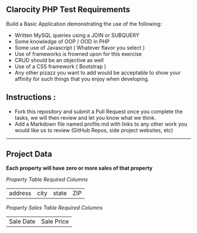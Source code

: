 ## Clarocity PHP Test Requirements

 Build a Basic Application demonstrating the use of the following: 
 
 - Written MySQL queries using a JOIN or SUBQUERY
 - Some knowledge of OOP / OOD in PHP  
 - Some use of Javascript ( Whatever flavor you select )
 - Use of frameworks is frowned upon for this exercise
 - CRUD should be an objective as well
 - Use of a CSS framework ( Bootstrap )
 - Any other pizazz you want to add would be acceptable to show your affinity for such things that you enjoy when developing.
	
## Instructions :
 
 - Fork this repository and submit a Pull Request once you complete the tasks, we will then review and let you know what we think.
 - Add a Markdown file named profile.md with links to any other work you would like us to review (GitHub Repos, side project websites, etc)
 
---

## Project Data

**Each property will have zero or more sales of that property**

_Property Table Required Columns_

<table>
	<tr>
		<td>address</td>
		<td>city</td>
		<td>state</td>
		<td>ZIP</td>
	</tr>
</table>

_Property Sales Table Required Columns_

<table>
	<tr>
		<td>Sale Date</td>
		<td>Sale Price</td>
	</tr>
</table>
